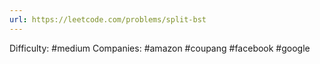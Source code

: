 ```yaml
---
url: https://leetcode.com/problems/split-bst
---
```


Difficulty: #medium
Companies: #amazon #coupang #facebook #google